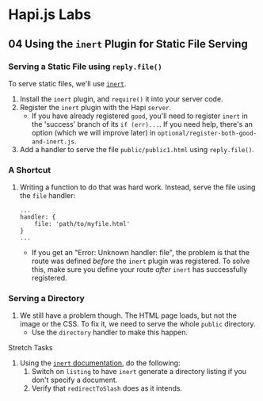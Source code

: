 # Hapi.js Labs

## 04 Using the `inert` Plugin for Static File Serving

### Serving a Static File using `reply.file()`

To serve static files, we'll use [`inert`](https://github.com/hapijs/inert).

1. Install the `inert` plugin, and `require()` it into your server code.
1. Register the `inert` plugin with the Hapi `server`.
   - If you have already registered `good`, you'll need to register `inert`
     in the 'success' branch of its `if (err)...`.
     If you need help, there's an option (which we will improve later) in `optional/register-both-good-and-inert.js`.
1. Add a handler to serve the file `public/public1.html` using `reply.file()`.

### A Shortcut

1. Writing a function to do that was hard work.
   Instead, serve the file using the `file` handler:

    ```
    ...
    handler: {
        file: 'path/to/myfile.html'
    }
    ...
    ```

   - If you get an "Error: Unknown handler: file", the problem is that the route was defined
     _before_ the `inert` plugin was registered.
     To solve this, make sure you define your route _after_ `inert` has successfully registered.


### Serving a Directory

1. We still have a problem though. The HTML page loads, but not the image or the CSS.
   To fix it, we need to serve the whole `public` directory.
   - Use the `directory` handler to make this happen.

Stretch Tasks

1. Using the [`inert` documentation](https://github.com/hapijs/inert#inert), do the following:
    1. Switch on `listing` to have `inert` generate a directory listing if you don't specify a document.
    1. Verify that `redirectToSlash` does as it intends.


